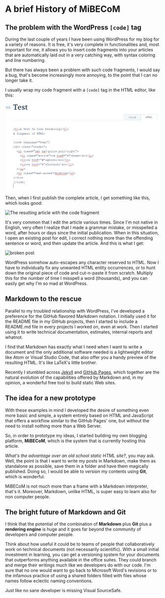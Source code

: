 # A brief History of MiBECoM
## The problem with the WordPress `[code]` tag

During the last couple of years I have been using WordPress for my blog for a variety of reasons. It is free,
it's very complete in functionalities and, most important for me, it allows you to insert code fragments into your articles that are automatically laid out in a very catching way, with syntax coloring and line numbering.

But there has always been a problem with such code fragments, I would say a bug, that's become increasingly more annoying, to the point that I can no longer take it.

I usually wrap my code fragment with a `[code]` tag in the HTML editor, like this:

![HTML editor with a code tag](../posts/images/image-01.png)

Then, when I first publish the complete article, I get something like this, which looks good:

![The resulting article with the code fragment](http://codevomit.xyz/posts/images/image-02.png)

It's very common that I edit the article various times. Since I'm not native in English, very often I realize that I made a grammar mistake, or misspelled a word, after hours or days since the initial publication. When in this situation, I open an existing post for edit, I correct nothing more than the offending sentence or word, and then update the article. And this is what I get:

![broken post](http://codevomit.xyz/posts/images/image-03.png)

WordPress somehow auto-escapes any character reserved to HTML. Now I have to individually fix any unwanted HTML entity occurrences, or to hunt down the original piece of code and cut-n-paste it from scratch. Multiply this for the number of time I misspell a word (thousands), and you can easily get why I'm so mad at WordPress.

## Markdown to the rescue
Parallel to my troubled relationship with WordPress, I've developed a preference for the GitHub flavored Markdown notation. I initially used it for the README file in my GitHub projects, then I started to include a README.md file in every projects I worked on, even at work. Then I started using it to write technical documentation, estimates, internal reports and whatnot.

I find that Markdown has exactly what I need when I want to write a document and the only additional software needed is a lightweight editor like Atom or Visual Studio Code, that also offer you a handy preview of the resulting HTML. It's like LaTeX's little brother.

Recently I stumbled across [Jekyll](https://jekyllrb.com/) and [GitHub Pages](https://pages.github.com/), which together are the natural evolution of the capabilities offered by Markdown and, in my opinion, a wonderful free tool to build static Web sites.

## The idea for a new prototype
With these examples in mind I developed the desire of something even more basic and simple, a system entirely based on HTML and JavaScript that offers a workflow similar to the GitHub Pages' one, but without the need to install nothing more than a Web Server.

So, in order to prototype my ideas, I started building my own blogging platform, **MiBECoM**, which is the system that is currently hosting this article.

*What's the advantage over an old school static HTML site?*, you may ask. Well, the point is that I want to write my posts in Markdown, make them as standalone as possible, save them in a folder and have them magically published. Doing so, I would be able to _version_ my contents using **Git**, which is wonderful.

MiBECoM is not much more than a frame with a Markdown interpreter, that's it. Moreover, Markdown, unlike HTML, is super easy to learn also for non computer people.

## The bright future of Markdown and Git

I think that the potential of the combination of **Markdown** plus **Git** plus a **rendering engine** is huge and it goes far beyond the community of developers and computer people.

Think about how useful it could be to teams of people that collaboratively work on technical documents (not necessarily scientific). With a small initial investment in learning, you can get a versioning system for your documents that outperforms anything available in the office suites. They could branch and merge their writings much like we developers do with our code. I'm sure that no one would want to go back to Microsoft Word's revisions or to the infamous practice of using a shared folders filled with files whose names follow eclectic naming conventions.

Just like no sane developer is missing Visual SourceSafe.
